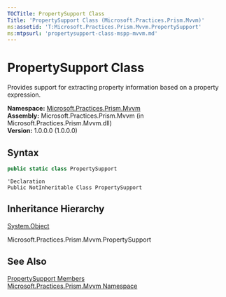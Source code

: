 ```yaml
---
TOCTitle: PropertySupport Class
Title: 'PropertySupport Class (Microsoft.Practices.Prism.Mvvm)'
ms:assetid: 'T:Microsoft.Practices.Prism.Mvvm.PropertySupport'
ms:mtpsurl: 'propertysupport-class-mspp-mvvm.md'
---
```



# PropertySupport Class

Provides support for extracting property information based on a property expression.

**Namespace:** [Microsoft.Practices.Prism.Mvvm](/patterns-practices/reference/mspp-mvvm-namespace)<br/>
**Assembly:** Microsoft.Practices.Prism.Mvvm (in Microsoft.Practices.Prism.Mvvm.dll) <br/>
**Version:** 1.0.0.0 (1.0.0.0)

## Syntax

```C#
public static class PropertySupport
```

```VB
'Declaration
Public NotInheritable Class PropertySupport
```



## Inheritance Hierarchy

[System.Object](http://msdn.microsoft.com/en-us/library/e5kfa45b)

Microsoft.Practices.Prism.Mvvm.PropertySupport

## See Also

[PropertySupport Members](/patterns-practices/reference/propertysupport-members-mspp-mvvm)<br/>
[Microsoft.Practices.Prism.Mvvm Namespace](/patterns-practices/reference/mspp-mvvm-namespace)<br/>